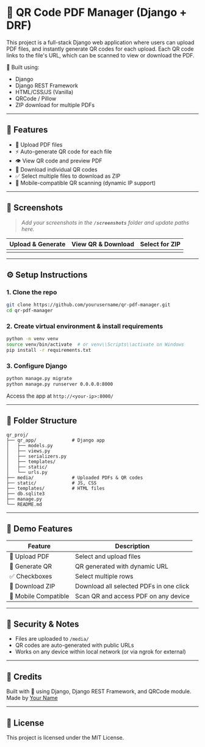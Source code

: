 # 📄 QR Code PDF Manager (Django + DRF)

This project is a full-stack Django web application where users can upload PDF files, and instantly generate QR codes for each upload. Each QR code links to the file's URL, which can be scanned to view or download the PDF.

📅 Built using:

- Django
- Django REST Framework
- HTML/CSS/JS (Vanilla)
- QRCode / Pillow
- ZIP download for multiple PDFs

---

## 🌟 Features

- 📄 Upload PDF files
- ⚡ Auto-generate QR code for each file
- 👁 View QR code and preview PDF
- 📅 Download individual QR codes
- ✅ Select multiple files to download as ZIP
- 🔁 Mobile-compatible QR scanning (dynamic IP support)

---

## 📸 Screenshots

> *Add your screenshots in the **`/screenshots`** folder and update paths here.*

| Upload & Generate | View QR & Download | Select for ZIP |
| ----------------- | ------------------ | -------------- |
|                   |                    |                |

---

## ⚙️ Setup Instructions

### 1. Clone the repo

```bash
git clone https://github.com/yourusername/qr-pdf-manager.git
cd qr-pdf-manager
```

### 2. Create virtual environment & install requirements

```bash
python -m venv venv
source venv/bin/activate  # or venv\\Scripts\\activate on Windows
pip install -r requirements.txt
```

### 3. Configure Django

```bash
python manage.py migrate
python manage.py runserver 0.0.0.0:8000
```

Access the app at `http://<your-ip>:8000/`

---

## 📁 Folder Structure

```
qr_proj/
├── qr_app/             # Django app
│   ├── models.py
│   ├── views.py
│   ├── serializers.py
│   ├── templates/
│   ├── static/
│   └── urls.py
├── media/              # Uploaded PDFs & QR codes
├── static/             # JS, CSS
├── templates/          # HTML files
├── db.sqlite3
├── manage.py
└── README.md
```

---

## 🚀 Demo Features

| Feature              | Description                             |
| -------------------- | --------------------------------------- |
| 📄 Upload PDF        | Select and upload files                 |
| 🔲 Generate QR       | QR generated with dynamic URL           |
| ✅ Checkboxes         | Select multiple rows                    |
| 📂 Download ZIP      | Download all selected PDFs in one click |
| 📱 Mobile Compatible | Scan QR and access PDF on any device    |

---

## 🔐 Security & Notes

- Files are uploaded to `/media/`
- QR codes are auto-generated with public URLs
- Works on any device within local network (or via ngrok for external)

---

## 🙌 Credits

Built with 💙 using Django, Django REST Framework, and QRCode module.\
Made by [Your Name](https://github.com/yourusername)

---

## 📄 License

This project is licensed under the MIT License.

